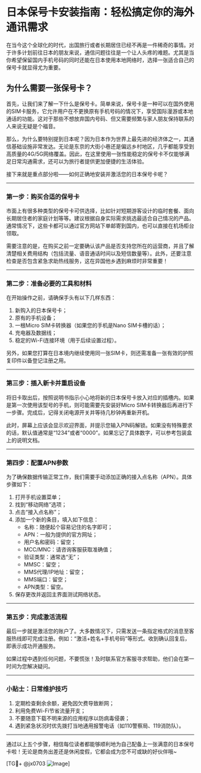 # 日本保号卡安装指南：轻松搞定你的海外通讯需求

在当今这个全球化的时代，出国旅行或者长期居住已经不再是一件稀奇的事情。对于许多计划前往日本的朋友来说，通信问题往往是一个让人头疼的难题。尤其是当你希望保留国内手机号码的同时还能在日本使用本地网络时，选择一张适合自己的保号卡就显得尤为重要。

## 为什么需要一张保号卡？

首先，让我们来了解一下什么是保号卡。简单来说，保号卡是一种可以在国外使用的SIM卡服务，它允许用户在不更换原有手机号码的情况下，享受国际漫游或本地通话的功能。这对于那些不想放弃国内号码、但又需要频繁与家人朋友保持联系的人来说无疑是个福音。

那么，为什么要特别提到日本呢？因为日本作为世界上最先进的经济体之一，其通信基础设施非常发达。无论是东京的大街小巷还是偏远乡村地区，几乎都能享受到高质量的4G/5G网络覆盖。因此，在这里使用一张性能稳定的保号卡不仅能够满足日常沟通需求，还可以为旅行者提供更加便捷的生活体验。

接下来就是重点部分啦——如何正确地安装并激活您的日本保号卡呢？

---

### 第一步：购买合适的保号卡

市面上有很多种类型的保号卡可供选择，比如针对短期游客设计的临时套餐、面向长期居住者的家庭计划等等。建议根据自身实际需求挑选最适合自己情况的产品。通常情况下，这些卡都可以通过官方网站下单邮寄到国内，也可以直接在机场柜台领取。

需要注意的是，在购买之前一定要确认该产品是否支持您所在的运营商，并且了解清楚相关费用结构（包括流量、语音通话时间以及短信数量等）。此外，还要注意检查是否包含紧急求助热线服务，这在异国他乡遇到麻烦时非常重要！

---

### 第二步：准备必要的工具和材料

在开始操作之前，请确保手头有以下几样东西：

1. 新购入的日本保号卡；
2. 原有的手机设备；
3. 一根Micro SIM卡转换器（如果您的手机是Nano SIM卡槽的话）；
4. 充电器及数据线；
5. 稳定的Wi-Fi连接环境（用于后续设置过程）。

另外，如果您打算在日本境内继续使用同一张SIM卡，则还需准备一张有效的护照复印件以备登记注册之用。

---

### 第三步：插入新卡并重启设备

将旧卡取出后，按照说明书指示小心地将新的日本保号卡放入对应的插槽内。如果是第一次使用该型号的手机，则可能需要先安装好Micro SIM卡转换器后再进行下一步骤。完成后，记得关闭电源开关并等待几秒钟再重新开机。

此时，屏幕上应该会显示欢迎界面，并提示您输入PIN码解锁。如果没有特殊要求的话，默认值通常是“1234”或者“0000”。如果忘记了具体数字，可以参考包装盒上的说明文档。

---

### 第四步：配置APN参数

为了确保数据传输正常工作，我们需要手动添加正确的接入点名称（APN）。具体步骤如下：

1. 打开手机设置菜单；
2. 找到“移动网络”选项；
3. 点击“接入点名称”；
4. 添加一个新的条目，填入如下信息：
   - 名称：随便起个容易记住的名字即可；
   - APN：一般为提供的官方网址；
   - 用户名和密码：留空；
   - MCC/MNC：请咨询客服获取准确值；
   - 验证类型：通常选“无”；
   - MMSC：留空；
   - MMS代理/IP地址：留空；
   - MMS端口：留空；
   - APN类型：留空。
5. 保存更改并返回主界面测试网络状态。

---

### 第五步：完成激活流程

最后一步就是激活您的账户了。大多数情况下，只需发送一条指定格式的消息至客服热线即可完成注册。例如：“激活+姓名+手机号码”等形式。收到确认回复后，即表示成功开通服务。

如果过程中遇到任何问题，不要慌张！及时联系官方客服寻求帮助，他们会在第一时间为您解决疑问。

---

### 小贴士：日常维护技巧

1. 定期检查剩余余额，避免因欠费导致断网；
2. 利用免费Wi-Fi节省流量开支；
3. 不要随意下载不明来源的应用程序以防病毒侵袭；
4. 遇到紧急状况时优先拨打当地通用报警电话（如110警察局、119消防队）。

---

通过以上五个步骤，相信每位读者都能够顺利地为自己配备上一张满意的日本保号卡啦！无论是商务出差还是休闲度假，它都会成为您不可或缺的好伙伴哦~

[TG💪+ @jx0703 ![Image](https://github.com/user-attachments/assets/dbca1d08-cadb-493c-b0ec-ad6f7a83f270)]